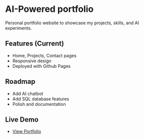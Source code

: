
# AI-Powered portfolio

Personal portfolio website to showcase my projects, skills, and AI experiments.

## Features (Current)
- Home, Projects, Contact pages
- Responsive design
- Deployed with Github Pages

## Roadmap
- Add AI chatbot
- Add SQL database features
- Polish and documentation

## Live Demo
- [View Portfolio](https://serkan456.github.io/portfolioAI/index.html)
